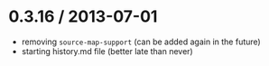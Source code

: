 0.3.16 / 2013-07-01
==================
 * removing `source-map-support` (can be added again in the future)
 * starting history.md file (better late than never)